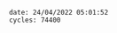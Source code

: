

                date: 24/04/2022 05:01:52
                cycles: 74400

                         